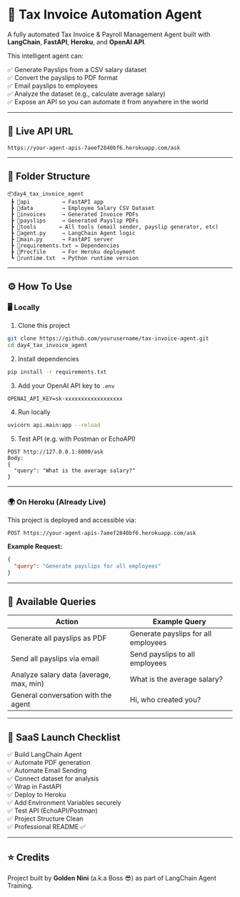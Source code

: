 # 📄 Tax Invoice Automation Agent

A fully automated Tax Invoice & Payroll Management Agent built with **LangChain**, **FastAPI**, **Heroku**, and **OpenAI API**.

This intelligent agent can:

✅ Generate Payslips from a CSV salary dataset  
✅ Convert the payslips to PDF format  
✅ Email payslips to employees  
✅ Analyze the dataset (e.g., calculate average salary)  
✅ Expose an API so you can automate it from anywhere in the world  

---

## 🚀 Live API URL

```
https://your-agent-apis-7aeef2840bf6.herokuapp.com/ask
```

---

## 📂 Folder Structure

```
📦day4_tax_invoice_agent
 ┣ 📂api          → FastAPI app
 ┣ 📂data         → Employee Salary CSV Dataset
 ┣ 📂invoices     → Generated Invoice PDFs
 ┣ 📂payslips     → Generated Payslip PDFs
 ┣ 📂tools       → All tools (email sender, payslip generator, etc)
 ┣ 📄agent.py     → LangChain Agent logic
 ┣ 📄main.py      → FastAPI server
 ┣ 📄requirements.txt → Dependencies
 ┣ 📄Procfile     → For Heroku deployment
 ┗ 📄runtime.txt  → Python runtime version
```

---

## ⚙️ How To Use

### 🖥️ Locally

1. Clone this project
```bash
git clone https://github.com/yourusername/tax-invoice-agent.git
cd day4_tax_invoice_agent
```

2. Install dependencies
```bash
pip install -r requirements.txt
```

3. Add your OpenAI API key to `.env`
```
OPENAI_API_KEY=sk-xxxxxxxxxxxxxxxxxx
```

4. Run locally
```bash
uvicorn api.main:app --reload
```

5. Test API (e.g. with Postman or EchoAPI)
```
POST http://127.0.0.1:8000/ask
Body:
{
  "query": "What is the average salary?"
}
```

---

### 🌍 On Heroku (Already Live)

This project is deployed and accessible via:
```
POST https://your-agent-apis-7aeef2840bf6.herokuapp.com/ask
```

**Example Request:**
```json
{
  "query": "Generate payslips for all employees"
}
```

---

## 🧩 Available Queries

| Action                                           | Example Query                                     |
|--------------------------------------------------|--------------------------------------------------|
| Generate all payslips as PDF                     | Generate payslips for all employees              |
| Send all payslips via email                      | Send payslips to all employees                   |
| Analyze salary data (average, max, min)          | What is the average salary?                      |
| General conversation with the agent              | Hi, who created you?                             |

---

## 🚀 SaaS Launch Checklist

✅ Build LangChain Agent  
✅ Automate PDF generation  
✅ Automate Email Sending  
✅ Connect dataset for analysis  
✅ Wrap in FastAPI  
✅ Deploy to Heroku  
✅ Add Environment Variables securely  
✅ Test API (EchoAPI/Postman)  
✅ Project Structure Clean  
✅ Professional README ✅  

---

## ⭐️ Credits

Project built by **Golden Nini** (a.k.a Boss 😎) as part of LangChain Agent Training.